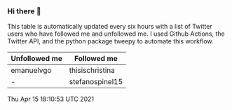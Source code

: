 ### Hi there 👋

This table is automatically updated every six hours with a list of Twitter users who have followed me and unfollowed me. I used Github Actions, the Twitter API, and the python package tweepy to automate this workflow.

| Unfollowed me |  Followed me |
| --- | --- |
|emanuelvgo|thisischristina|
|-|stefanospinel15|
Thu Apr 15 18:10:53 UTC 2021
